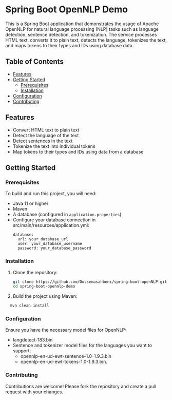 # Spring Boot OpenNLP Demo

This is a Spring Boot application that demonstrates the usage of Apache OpenNLP for natural language processing (NLP) tasks such as language detection, sentence detection, and tokenization. The service processes HTML text, converts it to plain text, detects the language, tokenizes the text, and maps tokens to their types and IDs using database data.

## Table of Contents

- [Features](#features)
- [Getting Started](#getting-started)
  - [Prerequisites](#prerequisites)
  - [Installation](#installation)
- [Configuration](#configuration)
- [Contributing](#contributing)


## Features

- Convert HTML text to plain text
- Detect the language of the text
- Detect sentences in the text
- Tokenize the text into individual tokens
- Map tokens to their types and IDs using data from a database

## Getting Started

### Prerequisites

To build and run this project, you will need:

- Java 11 or higher
- Maven
- A database (configured in `application.properties`)
- Configure your database connection in src/main/resources/application.yml:
    ```
    database:
      url: your_database_url
      user: your_database_username
      password: your_database_password
    ```
### Installation

1. Clone the repository:

   ```bash
   git clone https://github.com/Oussemasahbeni/spring-boot-openNLP.git
   cd spring-boot-opennlp-demo
   ```
2. Build the project using Maven:
 ```bash
   mvn clean install
   ```

### Configuration
Ensure you have the necessary model files for OpenNLP:

- langdetect-183.bin
- Sentence and tokenizer model files for the languages you want to support: 
  - opennlp-en-ud-ewt-sentence-1.0-1.9.3.bin
  -  opennlp-en-ud-ewt-tokens-1.0-1.9.3.bin.

### Contributing
Contributions are welcome! Please fork the repository and create a pull request with your changes.
